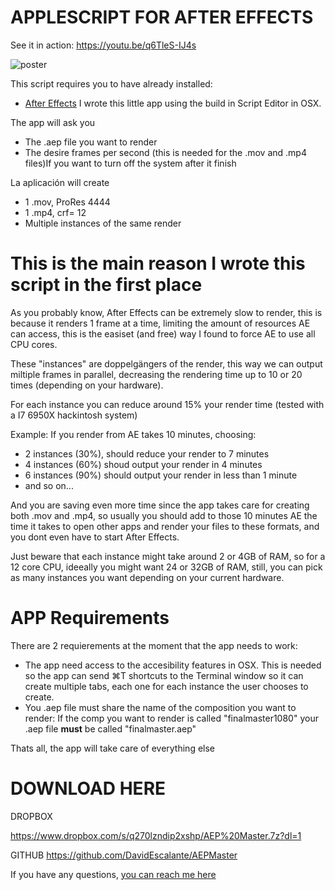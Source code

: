 # APPLESCRIPT FOR AFTER EFFECTS
See it in action: https://youtu.be/q6TleS-IJ4s

![poster](https://p1.f0.n0.cdn.getcloudapp.com/items/KouWqRzo/Screen+Shot+2020-02-27+at+12.40.01+PM.png?v=4a09f05351f3a0c8624d7ccf9add9ba5)


This script requires you to have already installed:
* [After Effects](https://www.adobe.com/products/aftereffects.html)
I wrote this little app using the build in Script Editor in OSX.



The app will ask you

- The .aep file you want to render
- The desire frames per second (this is needed for the .mov and .mp4 files)If you want to turn off the system after it finish

La aplicación will create

- 1 .mov, ProRes 4444
- 1 .mp4, crf= 12
- Multiple instances of the same render

# This is the main reason I wrote this script in the first place

As you probably know, After Effects can be extremely slow to render, this is because it renders 1 frame at a time, limiting the amount of resources AE can access, this is the easiset (and free) way I found to force AE to use all CPU cores.

These "instances" are doppelgängers of the render, this way we can output miltiple frames in parallel, decreasing the rendering time up to 10 or 20 times (depending on your hardware).

For each instance you can reduce around 15% your render time (tested with a I7 6950X hackintosh system)

Example: If you render from AE takes 10 minutes, choosing:

- 2 instances (30%), should reduce your render to 7 minutes
- 4 instances (60%) shoud output your render in 4 minutes
- 6 instances (90%) should output your render in less than 1 minute
- and so on...

And you are saving even more time since the app takes care for creating both .mov and .mp4, so usually you should add to those 10 minutes AE the time it takes to open other apps and render your files to these formats,  and you dont even have to start After Effects.

Just beware that each instance might take around 2 or 4GB of RAM, so for a 12 core CPU, ideeally you might want 24 or 32GB of RAM, still, you can pick as many instances you want depending on your current hardware.

# APP Requirements

There are 2 requierements at the moment that the app needs to work:

- The app need access to the accesibility features in OSX. This is needed so the app can send ⌘T shortcuts to the Terminal window so it can create multiple tabs, each one for each instance the user chooses to create.
- You .aep file must share the name of the composition you want to render: If the comp you want to render is called "finalmaster1080" your .aep file **must** be called "finalmaster.aep"

Thats all, the app will take care of everything else

# DOWNLOAD HERE

DROPBOX

https://www.dropbox.com/s/q270lzndip2xshp/AEP%20Master.7z?dl=1

GITHUB
https://github.com/DavidEscalante/AEPMaster

If you have any questions, [you can reach me here](http://zanate.com.mx/id)

